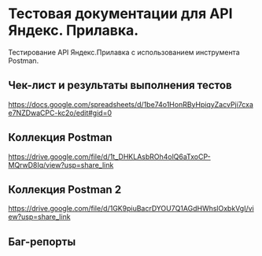 # Тестовая документации для API Яндекс. Прилавка.

Тестирование API Яндекс.Прилавка с использованием инструмента Postman. 

## Чек-лист и результаты выполнения тестов

https://docs.google.com/spreadsheets/d/1be74o1HonRByHpiqyZacvPji7cxae7NZDwaCPC-kc2o/edit#gid=0 

## Коллекция Postman

https://drive.google.com/file/d/1t_DHKLAsbROh4olQ6aTxoCP-MQrwD8Iq/view?usp=share_link 


## Коллекция Postman 2

https://drive.google.com/file/d/1GK9piuBacrDYOU7Q1AGdHWhslOxbkVgI/view?usp=share_link 


## Баг-репорты



